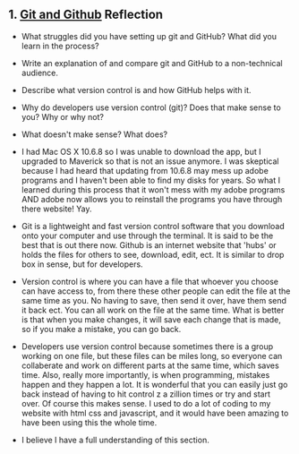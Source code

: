 ## 1. [Git and Github](1_get_started/readme.md) Reflection

* What struggles did you have setting up git and GitHub? What did you learn in the process?
* Write an explanation of and compare git and GitHub to a non-technical audience. 
* Describe what version control is and how GitHub helps with it.
* Why do developers use version control (git)? Does that make sense to you? Why or why not?
* What doesn't make sense? What does?

* I had Mac OS X 10.6.8 so I was unable to download the app, but I upgraded to Maverick so that is not an issue anymore. I was skeptical because I had heard that updating from 10.6.8 may mess up adobe programs and I haven't been able to find my disks for years. So what I learned during this process that it won't mess with my adobe programs AND adobe now allows you to reinstall the programs you have through there website! Yay.
* Git is a lightweight and fast version control software that you download onto your computer and use through the terminal. It is said to be the best that is out there now. Github is an internet website that 'hubs' or holds the files for others to see, download, edit, ect. It is similar to drop box in sense, but for developers.
* Version control is where you can have a file that whoever you choose can have access to, from there these other people can edit the file at the same time as you. No having to save, then send it over, have them send it back ect. You can all work on the file at the same time. What is better is that when you make changes, it will save each change that is made, so if you make a mistake, you can go back.
* Developers use version control because sometimes there is a group working on one file, but these files can be miles long, so everyone can collaberate and work on different parts at the same time, which saves time. Also, really more importantly, is when programming, mistakes happen and they happen a lot. It is wonderful that you can easily just go back instead of having to hit control z a zillion times or try and start over. Of course this makes sense. I used to do a lot of coding to my website with html css and javascript, and it would have been amazing to have been using this the whole time.
* I believe I have a full understanding of this section.
